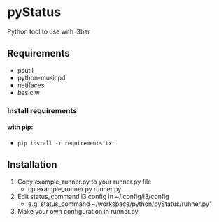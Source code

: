 # pyStatus

Python tool to use with i3bar


## Requirements
* psutil
* python-musicpd
* netifaces
* basiciw

### Install requirements
#### with pip:
* `pip install -r requirements.txt`

## Installation
1) Copy example_runner.py to your runner.py file
    * cp example_runner.py runner.py
2) Edit status_command i3 config in ~/.config/i3/config
    * e.g: status_command ~/workspace/python/pyStatus/runner.py"
3) Make your own configuration in runner.py
